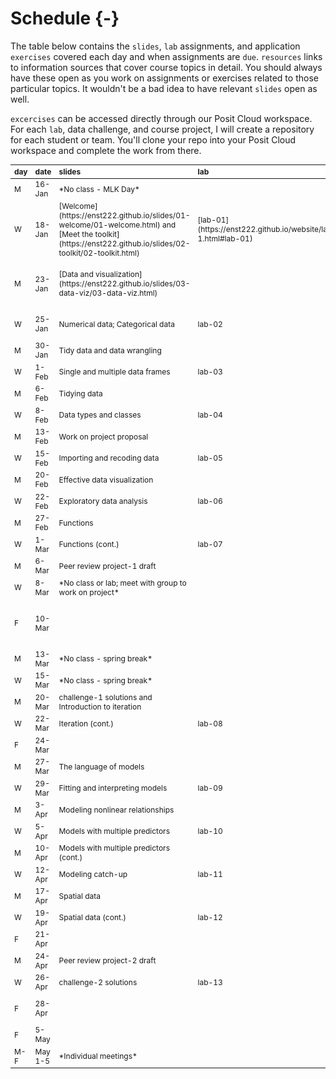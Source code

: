 # Schedule {-}

The table below contains the `slides`, `lab` assignments, and application `exercises` covered each day and when assignments are `due`. `resources` links to information sources that cover course topics in detail. You should always have these open as you work on assignments or exercises related to those particular topics. It wouldn't be a bad idea to have relevant `slides` open as well. 

`excercises` can be accessed directly through our Posit Cloud workspace. For each `lab`, data challenge, and course project, I will create a repository for each student or team. You'll clone your repo into your Posit Cloud workspace and complete the work from there.

<table class="table table-hover" style="font-size: 12px; margin-left: auto; margin-right: auto;">
 <thead>
  <tr>
   <th style="text-align:left;position: sticky; top:0; background-color: #FFFFFF;"> day </th>
   <th style="text-align:left;position: sticky; top:0; background-color: #FFFFFF;"> date </th>
   <th style="text-align:left;position: sticky; top:0; background-color: #FFFFFF;"> slides </th>
   <th style="text-align:left;position: sticky; top:0; background-color: #FFFFFF;"> lab </th>
   <th style="text-align:left;position: sticky; top:0; background-color: #FFFFFF;"> exercises </th>
   <th style="text-align:left;position: sticky; top:0; background-color: #FFFFFF;"> resources </th>
   <th style="text-align:left;position: sticky; top:0; background-color: #FFFFFF;"> due </th>
  </tr>
 </thead>
<tbody>
  <tr>
   <td style="text-align:left;"> M </td>
   <td style="text-align:left;"> 16-Jan </td>
   <td style="text-align:left;"> *No class - MLK Day* </td>
   <td style="text-align:left;">  </td>
   <td style="text-align:left;">  </td>
   <td style="text-align:left;">  </td>
   <td style="text-align:left;">  </td>
  </tr>
  <tr>
   <td style="text-align:left;"> W </td>
   <td style="text-align:left;"> 18-Jan </td>
   <td style="text-align:left;"> [Welcome](https://enst222.github.io/slides/01-welcome/01-welcome.html) and [Meet the toolkit](https://enst222.github.io/slides/02-toolkit/02-toolkit.html) </td>
   <td style="text-align:left;"> [lab-01](https://enst222.github.io/website/labs-1.html#lab-01) </td>
   <td style="text-align:left;"> ae-01and ae-02 </td>
   <td style="text-align:left;"> [R4DS Ch 1](https://r4ds.had.co.nz/introduction.html) </td>
   <td style="text-align:left;">  </td>
  </tr>
  <tr>
   <td style="text-align:left;"> M </td>
   <td style="text-align:left;"> 23-Jan </td>
   <td style="text-align:left;"> [Data and visualization](https://enst222.github.io/slides/03-data-viz/03-data-viz.html) </td>
   <td style="text-align:left;">  </td>
   <td style="text-align:left;"> ae-03 1-6 </td>
   <td style="text-align:left;"> [R4DS Ch 3](https://r4ds.had.co.nz/data-visualisation.html) and [Ch 4](https://r4ds.had.co.nz/workflow-basics.html) </td>
   <td style="text-align:left;">  </td>
  </tr>
  <tr>
   <td style="text-align:left;"> W </td>
   <td style="text-align:left;"> 25-Jan </td>
   <td style="text-align:left;"> Numerical data;  Categorical data </td>
   <td style="text-align:left;"> lab-02 </td>
   <td style="text-align:left;"> ae-03 8-12 </td>
   <td style="text-align:left;"> [R4DS Ch 3](https://r4ds.had.co.nz/data-visualisation.html) </td>
   <td style="text-align:left;"> [lab-01](https://enst222.github.io/website/labs-1.html#lab-01) </td>
  </tr>
  <tr>
   <td style="text-align:left;"> M </td>
   <td style="text-align:left;"> 30-Jan </td>
   <td style="text-align:left;"> Tidy data and data wrangling </td>
   <td style="text-align:left;">  </td>
   <td style="text-align:left;">  </td>
   <td style="text-align:left;">  </td>
   <td style="text-align:left;">  </td>
  </tr>
  <tr>
   <td style="text-align:left;"> W </td>
   <td style="text-align:left;"> 1-Feb </td>
   <td style="text-align:left;"> Single and multiple data frames </td>
   <td style="text-align:left;"> lab-03 </td>
   <td style="text-align:left;">  </td>
   <td style="text-align:left;">  </td>
   <td style="text-align:left;"> lab-02 </td>
  </tr>
  <tr>
   <td style="text-align:left;"> M </td>
   <td style="text-align:left;"> 6-Feb </td>
   <td style="text-align:left;"> Tidying data </td>
   <td style="text-align:left;">  </td>
   <td style="text-align:left;">  </td>
   <td style="text-align:left;">  </td>
   <td style="text-align:left;">  </td>
  </tr>
  <tr>
   <td style="text-align:left;"> W </td>
   <td style="text-align:left;"> 8-Feb </td>
   <td style="text-align:left;"> Data types and classes </td>
   <td style="text-align:left;"> lab-04 </td>
   <td style="text-align:left;">  </td>
   <td style="text-align:left;">  </td>
   <td style="text-align:left;"> lab-03 </td>
  </tr>
  <tr>
   <td style="text-align:left;"> M </td>
   <td style="text-align:left;"> 13-Feb </td>
   <td style="text-align:left;"> Work on project proposal </td>
   <td style="text-align:left;">  </td>
   <td style="text-align:left;">  </td>
   <td style="text-align:left;">  </td>
   <td style="text-align:left;">  </td>
  </tr>
  <tr>
   <td style="text-align:left;"> W </td>
   <td style="text-align:left;"> 15-Feb </td>
   <td style="text-align:left;"> Importing and recoding data </td>
   <td style="text-align:left;"> lab-05 </td>
   <td style="text-align:left;">  </td>
   <td style="text-align:left;">  </td>
   <td style="text-align:left;"> [project-1-proposal](https://enst222.github.io/website/projects.html) </td>
  </tr>
  <tr>
   <td style="text-align:left;"> M </td>
   <td style="text-align:left;"> 20-Feb </td>
   <td style="text-align:left;"> Effective data visualization </td>
   <td style="text-align:left;">  </td>
   <td style="text-align:left;">  </td>
   <td style="text-align:left;">  </td>
   <td style="text-align:left;">  </td>
  </tr>
  <tr>
   <td style="text-align:left;"> W </td>
   <td style="text-align:left;"> 22-Feb </td>
   <td style="text-align:left;"> Exploratory data analysis </td>
   <td style="text-align:left;"> lab-06 </td>
   <td style="text-align:left;">  </td>
   <td style="text-align:left;">  </td>
   <td style="text-align:left;"> lab-05 </td>
  </tr>
  <tr>
   <td style="text-align:left;"> M </td>
   <td style="text-align:left;"> 27-Feb </td>
   <td style="text-align:left;"> Functions </td>
   <td style="text-align:left;">  </td>
   <td style="text-align:left;">  </td>
   <td style="text-align:left;">  </td>
   <td style="text-align:left;">  </td>
  </tr>
  <tr>
   <td style="text-align:left;"> W </td>
   <td style="text-align:left;"> 1-Mar </td>
   <td style="text-align:left;"> Functions (cont.) </td>
   <td style="text-align:left;"> lab-07 </td>
   <td style="text-align:left;">  </td>
   <td style="text-align:left;">  </td>
   <td style="text-align:left;"> lab-06 </td>
  </tr>
  <tr>
   <td style="text-align:left;"> M </td>
   <td style="text-align:left;"> 6-Mar </td>
   <td style="text-align:left;"> Peer review project-1 draft </td>
   <td style="text-align:left;">  </td>
   <td style="text-align:left;">  </td>
   <td style="text-align:left;">  </td>
   <td style="text-align:left;"> [project-1-draft](https://enst222.github.io/website/projects.html) </td>
  </tr>
  <tr>
   <td style="text-align:left;"> W </td>
   <td style="text-align:left;"> 8-Mar </td>
   <td style="text-align:left;"> *No class or lab; meet with group to work on project* </td>
   <td style="text-align:left;">  </td>
   <td style="text-align:left;">  </td>
   <td style="text-align:left;">  </td>
   <td style="text-align:left;">  </td>
  </tr>
  <tr>
   <td style="text-align:left;"> F </td>
   <td style="text-align:left;"> 10-Mar </td>
   <td style="text-align:left;">  </td>
   <td style="text-align:left;">  </td>
   <td style="text-align:left;">  </td>
   <td style="text-align:left;">  </td>
   <td style="text-align:left;"> [challenge-1](https://enst222.github.io/website/challenges.html); [mid-semester learning reflection](https://enst222.github.io/website/reflections.html#mid-semester-learning-reflection) </td>
  </tr>
  <tr>
   <td style="text-align:left;"> M </td>
   <td style="text-align:left;"> 13-Mar </td>
   <td style="text-align:left;"> *No class - spring break* </td>
   <td style="text-align:left;">  </td>
   <td style="text-align:left;">  </td>
   <td style="text-align:left;">  </td>
   <td style="text-align:left;">  </td>
  </tr>
  <tr>
   <td style="text-align:left;"> W </td>
   <td style="text-align:left;"> 15-Mar </td>
   <td style="text-align:left;"> *No class - spring break* </td>
   <td style="text-align:left;">  </td>
   <td style="text-align:left;">  </td>
   <td style="text-align:left;">  </td>
   <td style="text-align:left;">  </td>
  </tr>
  <tr>
   <td style="text-align:left;"> M </td>
   <td style="text-align:left;"> 20-Mar </td>
   <td style="text-align:left;"> challenge-1 solutions and Introduction to iteration </td>
   <td style="text-align:left;">  </td>
   <td style="text-align:left;">  </td>
   <td style="text-align:left;">  </td>
   <td style="text-align:left;">  </td>
  </tr>
  <tr>
   <td style="text-align:left;"> W </td>
   <td style="text-align:left;"> 22-Mar </td>
   <td style="text-align:left;"> Iteration (cont.) </td>
   <td style="text-align:left;"> lab-08 </td>
   <td style="text-align:left;">  </td>
   <td style="text-align:left;">  </td>
   <td style="text-align:left;">  </td>
  </tr>
  <tr>
   <td style="text-align:left;"> F </td>
   <td style="text-align:left;"> 24-Mar </td>
   <td style="text-align:left;">  </td>
   <td style="text-align:left;">  </td>
   <td style="text-align:left;">  </td>
   <td style="text-align:left;">  </td>
   <td style="text-align:left;"> [project-1-final](https://enst222.github.io/website/projects.html) </td>
  </tr>
  <tr>
   <td style="text-align:left;"> M </td>
   <td style="text-align:left;"> 27-Mar </td>
   <td style="text-align:left;"> The language of models </td>
   <td style="text-align:left;">  </td>
   <td style="text-align:left;">  </td>
   <td style="text-align:left;">  </td>
   <td style="text-align:left;">  </td>
  </tr>
  <tr>
   <td style="text-align:left;"> W </td>
   <td style="text-align:left;"> 29-Mar </td>
   <td style="text-align:left;"> Fitting and interpreting models </td>
   <td style="text-align:left;"> lab-09 </td>
   <td style="text-align:left;">  </td>
   <td style="text-align:left;">  </td>
   <td style="text-align:left;"> lab-08 </td>
  </tr>
  <tr>
   <td style="text-align:left;"> M </td>
   <td style="text-align:left;"> 3-Apr </td>
   <td style="text-align:left;"> Modeling nonlinear relationships </td>
   <td style="text-align:left;">  </td>
   <td style="text-align:left;">  </td>
   <td style="text-align:left;">  </td>
   <td style="text-align:left;">  </td>
  </tr>
  <tr>
   <td style="text-align:left;"> W </td>
   <td style="text-align:left;"> 5-Apr </td>
   <td style="text-align:left;"> Models with multiple predictors </td>
   <td style="text-align:left;"> lab-10 </td>
   <td style="text-align:left;">  </td>
   <td style="text-align:left;">  </td>
   <td style="text-align:left;"> [project-2-proposal](https://enst222.github.io/website/projects.html) </td>
  </tr>
  <tr>
   <td style="text-align:left;"> M </td>
   <td style="text-align:left;"> 10-Apr </td>
   <td style="text-align:left;"> Models with multiple predictors (cont.) </td>
   <td style="text-align:left;">  </td>
   <td style="text-align:left;">  </td>
   <td style="text-align:left;">  </td>
   <td style="text-align:left;">  </td>
  </tr>
  <tr>
   <td style="text-align:left;"> W </td>
   <td style="text-align:left;"> 12-Apr </td>
   <td style="text-align:left;"> Modeling catch-up </td>
   <td style="text-align:left;"> lab-11 </td>
   <td style="text-align:left;">  </td>
   <td style="text-align:left;">  </td>
   <td style="text-align:left;"> lab-10 </td>
  </tr>
  <tr>
   <td style="text-align:left;"> M </td>
   <td style="text-align:left;"> 17-Apr </td>
   <td style="text-align:left;"> Spatial data </td>
   <td style="text-align:left;">  </td>
   <td style="text-align:left;">  </td>
   <td style="text-align:left;">  </td>
   <td style="text-align:left;">  </td>
  </tr>
  <tr>
   <td style="text-align:left;"> W </td>
   <td style="text-align:left;"> 19-Apr </td>
   <td style="text-align:left;"> Spatial data (cont.) </td>
   <td style="text-align:left;"> lab-12 </td>
   <td style="text-align:left;">  </td>
   <td style="text-align:left;">  </td>
   <td style="text-align:left;"> lab-11 </td>
  </tr>
  <tr>
   <td style="text-align:left;"> F </td>
   <td style="text-align:left;"> 21-Apr </td>
   <td style="text-align:left;">  </td>
   <td style="text-align:left;">  </td>
   <td style="text-align:left;">  </td>
   <td style="text-align:left;">  </td>
   <td style="text-align:left;"> [challenge-2](https://enst222.github.io/website/challenges.html) </td>
  </tr>
  <tr>
   <td style="text-align:left;"> M </td>
   <td style="text-align:left;"> 24-Apr </td>
   <td style="text-align:left;"> Peer review project-2 draft </td>
   <td style="text-align:left;">  </td>
   <td style="text-align:left;">  </td>
   <td style="text-align:left;">  </td>
   <td style="text-align:left;"> [project-2-draft](https://enst222.github.io/website/projects.html) </td>
  </tr>
  <tr>
   <td style="text-align:left;"> W </td>
   <td style="text-align:left;"> 26-Apr </td>
   <td style="text-align:left;"> challenge-2 solutions </td>
   <td style="text-align:left;"> lab-13 </td>
   <td style="text-align:left;">  </td>
   <td style="text-align:left;">  </td>
   <td style="text-align:left;"> lab-12 </td>
  </tr>
  <tr>
   <td style="text-align:left;"> F </td>
   <td style="text-align:left;"> 28-Apr </td>
   <td style="text-align:left;">  </td>
   <td style="text-align:left;">  </td>
   <td style="text-align:left;">  </td>
   <td style="text-align:left;">  </td>
   <td style="text-align:left;"> [final learning reflection](https://enst222.github.io/website/reflections.html#final-learning-reflection) </td>
  </tr>
  <tr>
   <td style="text-align:left;"> F </td>
   <td style="text-align:left;"> 5-May </td>
   <td style="text-align:left;">  </td>
   <td style="text-align:left;">  </td>
   <td style="text-align:left;">  </td>
   <td style="text-align:left;">  </td>
   <td style="text-align:left;"> [project-2- final](https://enst222.github.io/website/projects.html) </td>
  </tr>
  <tr>
   <td style="text-align:left;"> M-F </td>
   <td style="text-align:left;"> May 1-5 </td>
   <td style="text-align:left;"> *Individual meetings* </td>
   <td style="text-align:left;">  </td>
   <td style="text-align:left;">  </td>
   <td style="text-align:left;">  </td>
   <td style="text-align:left;">  </td>
  </tr>
</tbody>
</table>
